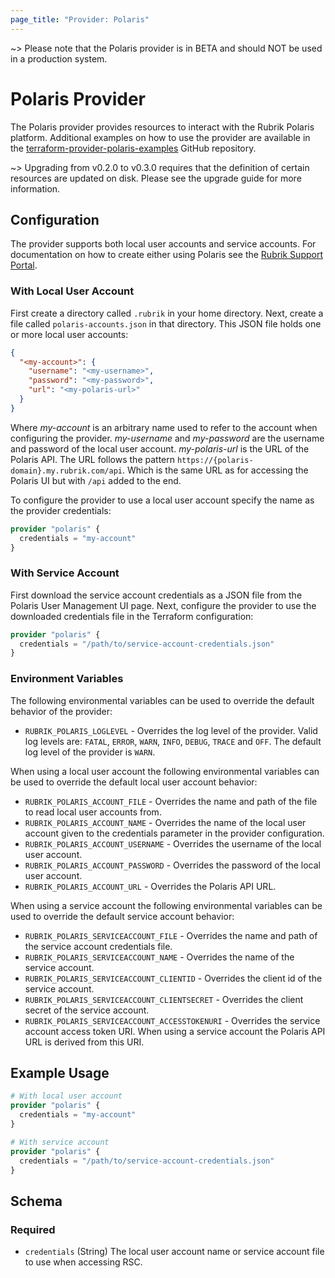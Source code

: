 ```yaml
---
page_title: "Provider: Polaris"
---
```


~> Please note that the Polaris provider is in BETA and should NOT be used in a production system.

# Polaris Provider
The Polaris provider provides resources to interact with the Rubrik Polaris platform. Additional examples on how to use the provider are available in the [terraform-provider-polaris-examples](https://github.com/rubrikinc/terraform-provider-polaris-examples) GitHub repository.

~> Upgrading from v0.2.0 to v0.3.0 requires that the definition of certain resources are updated on disk. Please see the upgrade guide for more information.

## Configuration
The provider supports both local user accounts and service accounts. For documentation on how to create either using Polaris see the [Rubrik Support Portal](http://support.rubrik.com).

### With Local User Account
First create a directory called `.rubrik` in your home directory. Next, create a file called `polaris-accounts.json` in that directory. This JSON file holds one or more local user accounts:
```json
{
  "<my-account>": {
    "username": "<my-username>",
    "password": "<my-password>",
    "url": "<my-polaris-url>"
  }
}
```
Where *my-account* is an arbitrary name used to refer to the account when configuring the provider. *my-username* and *my-password* are the username and password of the local user account. *my-polaris-url* is the URL of the Polaris API. The URL follows the pattern `https://{polaris-domain}.my.rubrik.com/api`. Which is the same URL as for accessing the Polaris UI but with `/api` added to the end.

To configure the provider to use a local user account specify the name as the provider credentials:
```terraform
provider "polaris" {
  credentials = "my-account"
}
```

### With Service Account
First download the service account credentials as a JSON file from the Polaris User Management UI page. Next, configure the provider to use the downloaded credentials file in the Terraform configuration:
```terraform
provider "polaris" {
  credentials = "/path/to/service-account-credentials.json"
}
```

### Environment Variables
The following environmental variables can be used to override the default behavior of the provider:
* `RUBRIK_POLARIS_LOGLEVEL` - Overrides the log level of the provider. Valid log levels are: `FATAL`, `ERROR`, `WARN`, `INFO`, `DEBUG`, `TRACE` and `OFF`. The default log level of the provider is `WARN`.

When using a local user account the following environmental variables can be used to override the default local user account behavior:
* `RUBRIK_POLARIS_ACCOUNT_FILE` - Overrides the name and path of the file to read local user accounts from.
* `RUBRIK_POLARIS_ACCOUNT_NAME` - Overrides the name of the local user account given to the credentials parameter in the provider configuration.
* `RUBRIK_POLARIS_ACCOUNT_USERNAME` - Overrides the username of the local user account.
* `RUBRIK_POLARIS_ACCOUNT_PASSWORD` - Overrides the password of the local user account.
* `RUBRIK_POLARIS_ACCOUNT_URL` - Overrides the Polaris API URL.

When using a service account the following environmental variables can be used to override the default service account behavior:
* `RUBRIK_POLARIS_SERVICEACCOUNT_FILE` - Overrides the name and path of the service account credentials file.
* `RUBRIK_POLARIS_SERVICEACCOUNT_NAME` - Overrides the name of the service account.
* `RUBRIK_POLARIS_SERVICEACCOUNT_CLIENTID` - Overrides the client id of the service account.
* `RUBRIK_POLARIS_SERVICEACCOUNT_CLIENTSECRET` - Overrides the client secret of the service account.
* `RUBRIK_POLARIS_SERVICEACCOUNT_ACCESSTOKENURI` - Overrides the service account access token URI. When using a service account the Polaris API URL is derived from this URI.

## Example Usage

```terraform
# With local user account
provider "polaris" {
  credentials = "my-account"
}

# With service account
provider "polaris" {
  credentials = "/path/to/service-account-credentials.json"
}
```

<!-- schema generated by tfplugindocs -->
## Schema

### Required

- `credentials` (String) The local user account name or service account file to use when accessing RSC.
